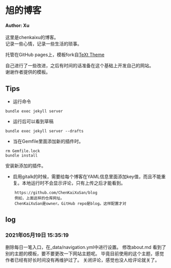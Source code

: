 # 旭的博客

#### Author: Xu
这里是chenkaixu的博客。  
记录一些心情，记录一些生活的琐事。  

托管在GitHub pages上，模板fork自[TeXt Theme](https://tianqi.name/jekyll-TeXt-theme/)

自己进行了一些改进，之后有时间的话准备在这个基础上开发自己的网站。  
谢谢作者提供的模板。

## Tips
- 运行命令
```
bundle exec jekyll server
```

- 运行后可以看到草稿
```
bundle exec jekyll server --drafts
```
- 当在Gemfile里面添加新的插件时。
```
rm Gemfile.lock
bundle install
```
安装新添加的插件。

- 启用gitalk的时候，需要给每个博客在YAML信息里面添加key值，而且不能重复。本地运行时不会显示评论，只有上传之后才能看到。
```
    https://github.com/ChenKaiXuSan/blog
    例如，上面这样的仓库网址。
    ChenKaiXuSan是owner。GitHub repo是blog。这样配置才对
```

## log
### 2021年05月19日 15:35:19
删除每日一笔入口，在_data/navigation.yml中进行设置。
修改about.md
看到了别的主题的模板，要不要更改一下网站主题呢。
毕竟目前使用的这个主题，感觉作者已经有好长时间没有再维护过了。
关闭评论，感觉也没人给评论就关了。